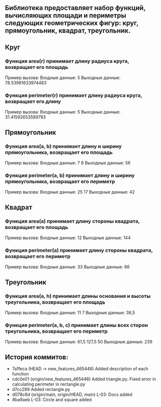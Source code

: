 ## Библиотека предоставляет набор функций, вычисляющих площади и периметры следующих геометрических фигур: круг, прямоугольник, квадрат, треугольник.

## Круг
### Функция area(r) принимает длину радиуса круга, возвращает его площадь
Пример вызова:
Входные данные: 5
Выходные данные: 78.53981633974483

### Функция perimeter(r) принимает длину радиуса круга, возвращает его длину
Пример вызова:
Входные данные: 5
Выходные данные: 31.41592653589793

## Прямоугольник
### Функция area(a, b) принимает длину и ширину прямоугольника, возвращает его площадь
Пример вызова:
Входные данные: 7 8
Выходные данные: 56

### Функция perimeter(a, b) принимает длину и ширину прямоугольника, возвращает его периметр
Пример вызова:
Входные данные: 25 17
Выходные данные: 42

## Квадрат
### Функция area(a) принимает длину стороны квадрата, возвращает его площадь
Пример вызова:
Входные данные: 12
Выходные данные: 144

### Функция perimeter(a) принимает длину стороны квадрата, возвращает его периметр
Пример вызова:
Входные данные: 33
Выходные данные: 66

## Треугольник
### Функция area(a, h) принимает длины основания и высоты треугольника, возвращает его площадь
Пример вызова:
Входные данные: 11 7
Выходные данные: 38,5

### Функция perimeter(a, b, c) принимает длины всех сторон треугольника, возвращает его периметр
Пример вызова:
Входные данные: 61,5 127,5 50
Выходные данные: 239

## История коммитов:
* 7a1feca (HEAD -> new_features_465446) Added description of each function
* cdc0e01 (origin/new_features_465446) Added triangle.py. Fixed error in calculating perimeter in rectangle.py
* d7cc289 Added rectangle.py
* d078c8d (origin/main, origin/HEAD, main) L-03: Docs added
* 8ba9aeb L-03: Circle and square added
